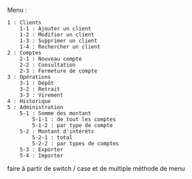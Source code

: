 Menu :

    1 : Clients
        1-1 : Ajouter un client
        1-2 : Modifier un client
        1-3 : Supprimer un client
        1-4 : Rechercher un client
    2 : Comptes
        2-1 : Nouveau compte
        2-2 : Consultation
        2-3 : Fermeture de compte
    3 : Opérations
        3-1 : Dépôt
        3-2 : Retrait
        3-3 : Virement
    4 : Historique
    5 : Administration
        5-1 : Somme des montant
            5-1-1 : de tout les comptes
            5-1-2 : par type de compte
        5-2 : Montant d'intérêts
            5-2-1 : total
            5-2-2 : par types de comptes
        5-3 : Exporter
        5-4 : Importer
        
faire à partir de switch / case et de multiple méthode de menu